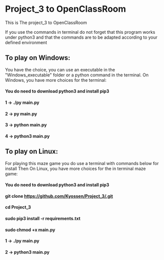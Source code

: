 # Project_3 to OpenClassRoom

This is The project_3 to OpenClassRoom

If you use the commands in terminal do not forget that this program works under python3 and that the commands are to be adapted according to your defined environment

## To play on Windows:
You have the choice, you can use an executable in the "Windows_executable" folder or a python command in the terminal.
On Windows, you have more choices for the terminal:

#### You do need to download python3 and install pip3                                                                                                                                                                                                                                                       
#### 1 -> ./py main.py
#### 2 -> py main.py
#### 3 -> python main.py
#### 4 -> python3 main.py

## To play on Linux:
For playing this maze game you do use a terminal with commands below for install 
Then On Linux, you have more choices for the in terminal maze game:

#### You do need to download python3 and install pip3
#### git clone https://github.com/Kyossen/Project_3/.git
#### cd Project_3
#### sudo pip3 install -r requirements.txt
#### sudo chmod +x main.py
#### 1 -> ./py main.py
#### 2 -> python3 main.py
